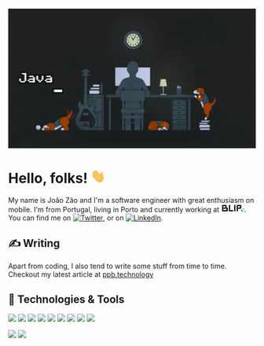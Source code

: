 ![Header](https://raw.githubusercontent.com/joaobzao/joaobzao/master/readme-header.gif?token=ACALHIWNIBOPFWK6ZWPSFM27G74NM "Header")

# Hello, folks! <img src="https://raw.githubusercontent.com/joaobzao/joaobzao/master/wave.gif?token=ACALHIS3WPZLNEGV5FTWGKK7G77KS" width="30px">

My name is João Zão and I'm a software engineer with great enthusiasm on mobile. I'm from Portugal, living in Porto and currently working at [![Blip][0.1]](1). You can find me on [![Twitter][1.2]][2],  or on [![LinkedIn][3.2]][4].

## &#x270d; Writing

Apart from coding, I also tend to write some stuff from time to time. Checkout my latest article at [ppb.technology](https://ppb.technology/2020/06/19/identifiers-for-ui-testing-a-reflection-based-approach/)

## 🔧 Technologies & Tools
![](https://img.shields.io/badge/OS-MacOS-informational?style=flat&logo=Apple&logoColor=white&color=2bbc8a)
![](https://img.shields.io/badge/Editor-IntelliJ_IDEA-informational?style=flat&logo=intellij-idea&logoColor=white&color=2bbc8a)
![](https://img.shields.io/badge/Editor-Android_Studio-informational?style=flat&logo=android-studio&logoColor=white&color=2bbc8a)
![](https://img.shields.io/badge/Editor-Xcode-informational?style=flat&logo=xcode&logoColor=white&color=2bbc8a)
![](https://img.shields.io/badge/Code-Kotlin-informational?style=flat&logo=kotlin&logoColor=white&color=2bbc8a)
![](https://img.shields.io/badge/Code-Swift-informational?style=flat&logo=swift&logoColor=white&color=2bbc8a)
![](https://img.shields.io/badge/Code-Java-informational?style=flat&logo=java&logoColor=white&color=2bbc8a)
![](https://img.shields.io/badge/Code-Dart-informational?style=flat&logo=dart&logoColor=white&color=2bbc8a)
![](https://img.shields.io/badge/Shell-Bash-informational?style=flat&logo=gnu-bash&logoColor=white&color=2bbc8a)

![](https://img.shields.io/badge/Android-informational?style=flat&logo=android&logoColor=white&color=2bbc8a)
![](https://img.shields.io/badge/iOS-informational?style=flat&logo=apple&logoColor=white&color=2bbc8a)

<!-- links to social media icons -->

<!-- icons with padding -->

[1.1]: http://i.imgur.com/tXSoThF.png (twitter icon with padding)
[2.1]: http://i.imgur.com/0o48UoR.png (github icon with padding)

<!-- icons without padding -->

[0.1]: https://raw.githubusercontent.com/joaobzao/joaobzao/master/blip-logo.png?token=ACALHIXFJKFMAHYDAS5EL7S7HAASU (Blip icon with padding)
[1.2]: http://i.imgur.com/wWzX9uB.png (twitter icon without padding)
[2.2]: http://i.imgur.com/9I6NRUm.png (github icon without padding)
[3.2]: https://raw.githubusercontent.com/MartinHeinz/MartinHeinz/master/linkedin-3-16.png (LinkedIn icon without padding)


<!-- links to your social media accounts and workplace-->

[1]: https://blip.pt
[2]: https://twitter.com/joaobzao
[3]: https://github.com/joaobzao
[4]: https://www.linkedin.com/in/joaobzao/


<!-- Resources -->
<!-- Icons: https://simpleicons.org/ -->
<!-- GitHub Stats: https://github.com/anuraghazra/github-readme-stats -->
<!-- Emojis: https://emojipedia.org/emoji/ -->
<!-- HTML Emojis: https://www.fileformat.info/index.htm -->
<!-- Shields: https://shields.io/ -->
<!-- Awesome GitHub Profile README: https://github.com/abhisheknaiidu/awesome-github-profile-readme -->